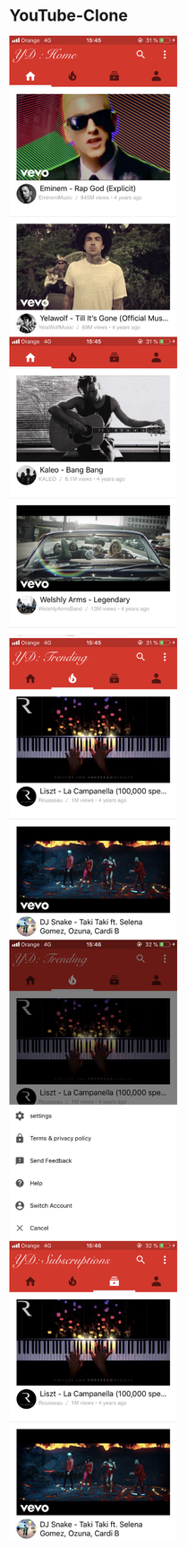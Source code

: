 # YouTube-Clone

<img src="https://github.com/YassineDaoudi/YouTube-Clone/blob/master/IMG_0192.png" width="300"> <img src="https://github.com/YassineDaoudi/YouTube-Clone/blob/master/IMG_0193.png" width="300"> <img src="https://github.com/YassineDaoudi/YouTube-Clone/blob/master/IMG_0194.png" width="300"> <img src="https://github.com/YassineDaoudi/YouTube-Clone/blob/master/IMG_0195.png" width="300"> <img src="https://github.com/YassineDaoudi/YouTube-Clone/blob/master/IMG_0196.png" width="300">
